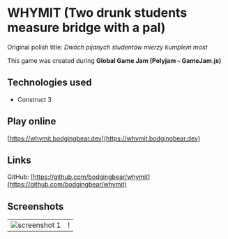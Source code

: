 # WHYMIT (Two drunk students measure bridge with a pal)
Original polish title: *Dwóch pijanych studentów mierzy kumplem most*

This game was created during **Global Game Jam (Polyjam – GameJam.js)**

## Technologies used
* Construct 3

## Play online

[https://whymit.bodgingbear.dev](https://whymit.bodgingbear.dev)

## Links

GitHub: [https://github.com/bodgingbear/whymit](https://github.com/bodgingbear/whymit)

## Screenshots
| | |
|-|-|
|![screenshot 1](https://raw.githubusercontent.com/bodgingbear/whymit/master/website/screenshot.png)|!|
